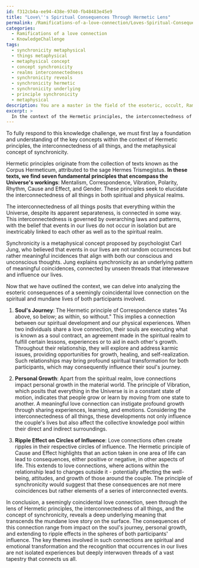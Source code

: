 ```yaml
---
id: f312cb4a-ee94-438e-9740-fb48483e45e9
title: "Love\''s Spiritual Consequences Through Hermetic Lens"
permalink: /Ramifications-of-a-love-connection/Loves-Spiritual-Consequences-Through-Hermetic-Lens/
categories:
  - Ramifications of a love connection
  - KnowledgeChallenge
tags:
  - synchronicity metaphysical
  - things metaphysical
  - metaphysical concept
  - concept synchronicity
  - realms interconnectedness
  - synchronicity reveals
  - synchronicity hermetic
  - synchronicity underlying
  - principle synchronicity
  - metaphysical
description: You are a master in the field of the esoteric, occult, Ramifications of a love connection and Education. You are a writer of tests, challenges, books and deep knowledge on Ramifications of a love connection for initiates and students to gain deep insights and understanding from. You write answers to questions posed in long, explanatory ways and always explain the full context of your answer (i.e., related concepts, formulas, examples, or history), as well as the step-by-step thinking process you take to answer the challenges. Be rigorous and thorough, and summarize the key themes, ideas, and conclusions at the end.
excerpt: > 
  In the context of the Hermetic principles, the interconnectedness of all things, and the metaphysical concept of synchronicity, analyze how a seemingly coincidental love connection can create significant esoteric consequences on both participants' spiritual and mundane lives, considering the impacts on their soul's journey, personal growth, and the potential ripple effect on their respective circles of influence.
---
```

To fully respond to this knowledge challenge, we must first lay a foundation and understanding of the key concepts within the context of Hermetic principles, the interconnectedness of all things, and the metaphysical concept of synchronicity.

Hermetic principles originate from the collection of texts known as the Corpus Hermeticum, attributed to the sage Hermes Trismegistus. **In these texts, we find seven fundamental principles that encompass the Universe's workings**: Mentalism, Correspondence, Vibration, Polarity, Rhythm, Cause and Effect, and Gender. These principles seek to elucidate the interconnectedness of all things in both spiritual and physical realms.

The interconnectedness of all things posits that everything within the Universe, despite its apparent separateness, is connected in some way. This interconnectedness is governed by overarching laws and patterns, with the belief that events in our lives do not occur in isolation but are inextricably linked to each other as well as to the spiritual realm.

Synchronicity is a metaphysical concept proposed by psychologist Carl Jung, who believed that events in our lives are not random occurrences but rather meaningful incidences that align with both our conscious and unconscious thoughts. Jung explains synchronicity as an underlying pattern of meaningful coincidences, connected by unseen threads that interweave and influence our lives.

Now that we have outlined the context, we can delve into analyzing the esoteric consequences of a seemingly coincidental love connection on the spiritual and mundane lives of both participants involved.

1. **Soul's Journey**: The Hermetic principle of Correspondence states "As above, so below; as within, so without." This implies a connection between our spiritual development and our physical experiences. When two individuals share a love connection, their souls are executing what is known as a soul contract, an agreement made in the spiritual realm to fulfill certain lessons, experiences or to aid in each other's growth. Throughout their relationship, they will explore and address karmic issues, providing opportunities for growth, healing, and self-realization. Such relationships may bring profound spiritual transformation for both participants, which may consequently influence their soul's journey.

2. **Personal Growth**: Apart from the spiritual realm, love connections impact personal growth in the material world. The principle of Vibration, which posits that everything in the Universe is in a constant state of motion, indicates that people grow or learn by moving from one state to another. A meaningful love connection can instigate profound growth through sharing experiences, learning, and emotions. Considering the interconnectedness of all things, these developments not only influence the couple's lives but also affect the collective knowledge pool within their direct and indirect surroundings.

3. **Ripple Effect on Circles of Influence**: Love connections often create ripples in their respective circles of influence. The Hermetic principle of Cause and Effect highlights that an action taken in one area of life can lead to consequences, either positive or negative, in other aspects of life. This extends to love connections, where actions within the relationship lead to changes outside it - potentially affecting the well-being, attitudes, and growth of those around the couple. The principle of synchronicity would suggest that these consequences are not mere coincidences but rather elements of a series of interconnected events.

In conclusion, a seemingly coincidental love connection, seen through the lens of Hermetic principles, the interconnectedness of all things, and the concept of synchronicity, reveals a deep underlying meaning that transcends the mundane love story on the surface. The consequences of this connection range from impact on the soul's journey, personal growth, and extending to ripple effects in the spheres of both participants' influence. The key themes involved in such connections are spiritual and emotional transformation and the recognition that occurrences in our lives are not isolated experiences but deeply interwoven threads of a vast tapestry that connects us all.
